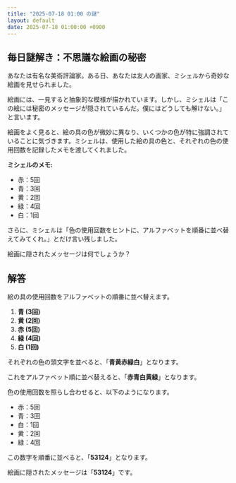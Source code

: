 ```yaml
---
title: "2025-07-18 01:00 の謎"
layout: default
date: 2025-07-18 01:00:00 +0900
---
```

## 毎日謎解き：不思議な絵画の秘密

あなたは有名な美術評論家。ある日、あなたは友人の画家、ミシェルから奇妙な絵画を見せられました。

絵画には、一見すると抽象的な模様が描かれています。しかし、ミシェルは「この絵には秘密のメッセージが隠されているんだ。僕にはどうしても解けない。」と言います。

絵画をよく見ると、絵の具の色が微妙に異なり、いくつかの色が特に強調されていることに気づきます。ミシェルは、使用した絵の具の色と、それぞれの色の使用回数を記録したメモを渡してくれました。

**ミシェルのメモ:**

*   赤：5回
*   青：3回
*   黄：2回
*   緑：4回
*   白：1回

さらに、ミシェルは「色の使用回数をヒントに、アルファベットを順番に並べ替えてみてくれ。」とだけ言い残しました。

絵画に隠されたメッセージは何でしょうか？

## 解答

絵の具の使用回数をアルファベットの順番に並べ替えます。

1.  **青 (3回)**
2.  **黄 (2回)**
3.  **赤 (5回)**
4.  **緑 (4回)**
5.  **白 (1回)**

それぞれの色の頭文字を並べると、「**青黄赤緑白**」となります。

これをアルファベット順に並べ替えると、「**赤青白黄緑**」となります。

色の使用回数を照らし合わせると、以下のようになります。

*   赤：5回
*   青：3回
*   白：1回
*   黄：2回
*   緑：4回

この数字を順番に並べると、「**53124**」となります。

絵画に隠されたメッセージは「**53124**」です。
